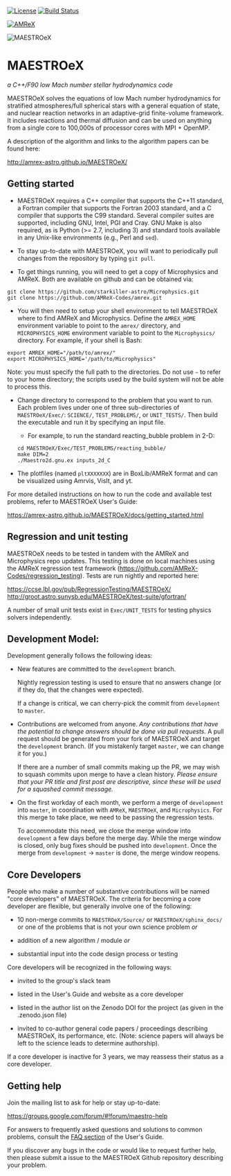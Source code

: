 [![License](https://img.shields.io/badge/License-BSD%203--Clause-blue.svg)](https://opensource.org/licenses/BSD-3-Clause) [![Build Status](https://travis-ci.com/AMReX-Astro/MAESTROeX.svg?branch=development)](https://travis-ci.com/AMReX-Astro/MAESTROeX)

[![AMReX](https://amrex-codes.github.io/badges/powered%20by-AMReX-red.svg)](https://amrex-codes.github.io)

![MAESTROeX](https://github.com/AMReX-Astro/MAESTROeX/blob/development/Util/logo/maestroex_200px.png)

# MAESTROeX
*a C++/F90 low Mach number stellar hydrodynamics code*

MAESTROeX solves the equations of low Mach number hydrodynamics for
stratified atmospheres/full spherical stars with a general equation of state,
and nuclear reaction networks in an adaptive-grid finite-volume framework. It
includes reactions and thermal diffusion and can be used on anything
from a single core to 100,000s of processor cores with MPI + OpenMP.

A description of the algorithm and links to the algorithm papers can be found here:

http://amrex-astro.github.io/MAESTROeX/


## Getting started

- MAESTROeX requires a C++ compiler that supports the C++11 standard, a Fortran compiler that supports the Fortran 2003 standard, and a C compiler that supports the C99 standard. Several compiler suites are supported, including GNU, Intel, PGI and Cray. GNU Make is also required, as is Python (>= 2.7, including 3) and standard tools available in any Unix-like environments (e.g., Perl and `sed`).

- To stay up-to-date with MAESTROeX, you will want to periodically pull changes
from the repository by typing `git pull`.

- To get things running, you will need to get a copy of Microphysics and AMReX.
Both are available on github and can be obtained via:

```
git clone https://github.com/starkiller-astro/Microphysics.git
git clone https://github.com/AMReX-Codes/amrex.git
```

- You will then need to setup your shell environment to tell MAESTROeX where to
find AMReX and Microphysics. Define the `AMREX_HOME` environment variable to point
to the `amrex/` directory, and `MICROPHYSICS_HOME` environment variable to point
to the `Microphysics/` directory. For example, if your shell is Bash:

```
export AMREX_HOME="/path/to/amrex/"
export MICROPHYSICS_HOME='/path/to/Microphysics" 
```

Note: you must specify the full path to the directories. 
Do not use `∼` to refer to your home directory; the scripts used by 
the build system will not be able to process this.

- Change directory to correspond to the problem that you want to run. Each problem lives under 
one of three sub-directories of `MAESTROeX/Exec/`: `SCIENCE/`, `TEST_PROBLEMS/`, or `UNIT_TESTS/`.
Then build the executable and run it by specifying an input file. 

    * For example, to run the standard reacting_bubble problem in 2-D:

    ```
    cd MAESTROeX/Exec/TEST_PROBLEMS/reacting_bubble/
    make DIM=2
    ./Maestro2d.gnu.ex inputs_2d_C
    ```

- The plotfiles (named `pltXXXXXXX`) are in BoxLib/AMReX format and can be visualized 
using Amrvis, VisIt, and yt.


For more detailed instructions on how to run the code and available test problems, 
refer to MAESTROeX User's Guide: 

https://amrex-astro.github.io/MAESTROeX/docs/getting_started.html


## Regression and unit testing

MAESTROeX needs to be tested in tandem with the AMReX and Microphysics
repo updates.  This testing is done on local machines using the AMReX
regression test framework
(https://github.com/AMReX-Codes/regression_testing).  Tests are run
nightly and reported here:

https://ccse.lbl.gov/pub/RegressionTesting/MAESTROeX/
http://groot.astro.sunysb.edu/MAESTROeX/test-suite/gfortran/

A number of small unit tests exist in `Exec/UNIT_TESTS` for testing
physics solvers independently.


## Development Model:

Development generally follows the following ideas:

  * New features are committed to the `development` branch.

    Nightly regression testing is used to ensure that no answers
    change (or if they do, that the changes were expected).

    If a change is critical, we can cherry-pick the commit from
    `development` to `master`.

  * Contributions are welcomed from anyone.  *Any contributions that
    have the potential to change answers should be done via pull
    requests.*   A pull request should be generated from your fork of
    MAESTROeX and target the `development` branch.  (If you mistakenly
    target `master`, we can change it for you.)

    If there are a number of small commits making up the PR, we may
    wish to squash commits upon merge to have a clean history.
    *Please ensure that your PR title and first post are descriptive,
    since these will be used for a squashed commit message.*

  * On the first workday of each month, we perform a merge of
    `development` into `master`, in coordination with `AMReX`,
    `MAESTROeX`, and `Microphysics`.  For this merge to take place, we
    need to be passing the regression tests.

    To accommodate this need, we close the merge window into
    `development` a few days before the merge day.  While the merge
    window is closed, only bug fixes should be pushed into
    `development`.  Once the merge from `development` -> `master` is
    done, the merge window reopens.


## Core Developers

People who make a number of substantive contributions will be named
"core developers" of MAESTROeX.  The criteria for becoming a core
developer are flexible, but generally involve one of the following:

  * 10 non-merge commits to `MAESTROeX/Source/` or
    `MAESTROeX/sphinx_docs/` or one of the problems that is not your
    own science problem *or*

  * addition of a new algorithm / module  *or*

  * substantial input into the code design process or testing

Core developers will be recognized in the following ways:

  * invited to the group's slack team

  * listed in the User's Guide and website as a core developer

  * listed in the author list on the Zenodo DOI for the project
    (as given in the .zenodo.json file)

  * invited to co-author general code papers / proceedings describing
    MAESTROeX, its performance, etc.  (Note: science papers will always
    be left to the science leads to determine authorship).

If a core developer is inactive for 3 years, we may reassess their
status as a core developer.


## Getting help

Join the mailing list to ask for help or stay up-to-date:

https://groups.google.com/forum/#!forum/maestro-help

For answers to frequently asked questions and solutions to common problems, consult the [FAQ section](https://amrex-astro.github.io/MAESTROeX/docs/faq.html) of the User's Guide. 

If you discover any bugs in the code or would like to request further help, then please submit a issue to the MAESTROeX Github repository describing your problem.